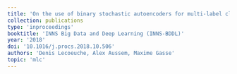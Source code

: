 ```yaml
---
title: 'On the use of binary stochastic autoencoders for multi-label classification under the zero-one loss'
collection: publications
type: 'inproceedings'
booktitle: 'INNS Big Data and Deep Learning (INNS-BDDL)'
year: '2018'
doi: '10.1016/j.procs.2018.10.506'
authors: 'Denis Lecoeuche, Alex Aussem, Maxime Gasse'
topic: 'mlc'
---
```

